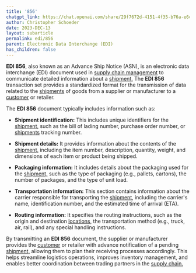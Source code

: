 ```yaml
---
title: '856'
chatgpt_link: https://chat.openai.com/share/29f7672d-4151-4f35-b76a-e6c245c7d3f6
author: Christopher Schoeder
date: 2023-DEC-13
layout: subarticle
permalink: edi/856
parent: Electronic Data Interchange (EDI)
has_children: false
---
```


**EDI 856**, also known as an Advance Ship Notice (ASN), is an electronic data interchange (EDI) document used in <a href="/glossery/supply-chain">supply chain management</a> to communicate detailed information about a <a href="/glossery/shipments">shipment.</a> The **EDI 856** transaction set provides a standardized format for the transmission of data related to the <a href="/glossery/shipments">shipments</a> of goods from a supplier or manufacturer to a <a href="/parties/customers">customer</a> or retailer.

The **EDI 856** document typically includes information such as:

- **Shipment identification:** This includes unique identifiers for the <a href="/glossery/shipments">shipment,</a> such as the bill of lading number, purchase order number, or <a href="/glossery/shipments">shipments</a> tracking number.

- **Shipment details:** It provides information about the contents of the <a href="/glossery/shipments">shipment,</a> including the item number, description, quantity, weight, and dimensions of each item or product being shipped.

- **Packaging information:** It includes details about the packaging used for the <a href="/glossery/shipments">shipment,</a> such as the type of packaging (e.g., pallets, cartons), the number of packages, and the type of unit load.

- **Transportation information:** This section contains information about the carrier responsible for transporting the <a href="/glossery/shipments">shipment,</a> including the carrier's name, identification number, and the estimated time of arrival (ETA).

- **Routing information:** It specifies the routing instructions, such as the origin and destination <a href="/locations/">locations,</a>  the transportation method (e.g., truck, air, rail), and any special handling instructions.

By transmitting an **EDI 856** document, the supplier or manufacturer provides the <a href="/parties/customers">customer</a> or retailer with advance notification of a pending <a href="/glossery/shipments">shipment,</a> allowing them to plan their receiving processes accordingly. This helps streamline logistics operations, improves inventory management, and enables better coordination between trading partners in the <a href="/glossery/supply-chain">supply chain.</a>
